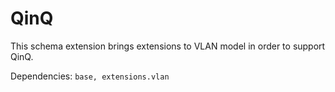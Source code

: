 # QinQ

This schema extension brings extensions to VLAN model in order to support QinQ.


Dependencies: `base, extensions.vlan`